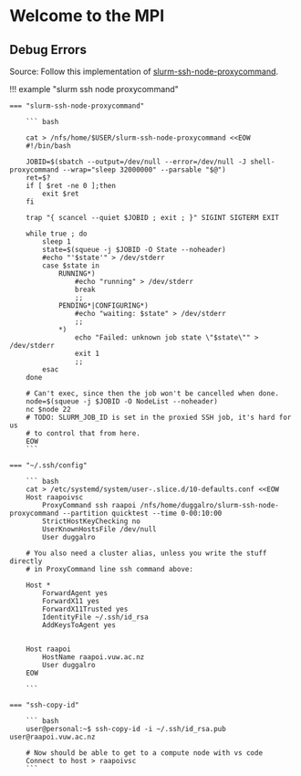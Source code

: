 
# Welcome to the MPI 
## Debug Errors

Source: 
Follow this implementation of [slurm-ssh-node-proxycommand](https://github.com/AaltoSciComp/slurm-ssh-node-proxycommand/blob/main/slurm-ssh-node-proxycommand).

!!! example "slurm ssh node proxycommand"
  
    === "slurm-ssh-node-proxycommand"

        ``` bash
        
        cat > /nfs/home/$USER/slurm-ssh-node-proxycommand <<EOW
        #!/bin/bash

        JOBID=$(sbatch --output=/dev/null --error=/dev/null -J shell-proxycommand --wrap="sleep 32000000" --parsable "$@")
        ret=$?
        if [ $ret -ne 0 ];then
            exit $ret
        fi

        trap "{ scancel --quiet $JOBID ; exit ; }" SIGINT SIGTERM EXIT

        while true ; do
            sleep 1
            state=$(squeue -j $JOBID -O State --noheader)
            #echo "'$state'" > /dev/stderr
            case $state in
                RUNNING*)
                    #echo "running" > /dev/stderr
                    break
                    ;;
                PENDING*|CONFIGURING*)
                    #echo "waiting: $state" > /dev/stderr
                    ;;
                *)
                    echo "Failed: unknown job state \"$state\"" > /dev/stderr
                    exit 1
                    ;;
            esac
        done

        # Can't exec, since then the job won't be cancelled when done.
        node=$(squeue -j $JOBID -O NodeList --noheader)
        nc $node 22
        # TODO: SLURM_JOB_ID is set in the proxied SSH job, it's hard for us
        # to control that from here.
        EOW
        ```

    === "~/.ssh/config"

        ``` bash
        cat > /etc/systemd/system/user-.slice.d/10-defaults.conf <<EOW
        Host raapoivsc
            ProxyCommand ssh raapoi /nfs/home/duggalro/slurm-ssh-node-proxycommand --partition quicktest --time 0-00:10:00
            StrictHostKeyChecking no
            UserKnownHostsFile /dev/null
            User duggalro

        # You also need a cluster alias, unless you write the stuff directly
        # in ProxyCommand line ssh command above:

        Host *
            ForwardAgent yes
            ForwardX11 yes
            ForwardX11Trusted yes
            IdentityFile ~/.ssh/id_rsa
            AddKeysToAgent yes


        Host raapoi
            HostName raapoi.vuw.ac.nz
            User duggalro
        EOW

        ```

    === "ssh-copy-id"

        ``` bash
        user@personal:~$ ssh-copy-id -i ~/.ssh/id_rsa.pub user@raapoi.vuw.ac.nz

        # Now should be able to get to a compute node with vs code
        Connect to host > raapoivsc
        ```



